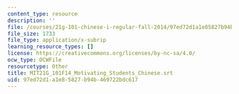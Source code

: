 ```yaml
---
content_type: resource
description: ''
file: /courses/21g-101-chinese-i-regular-fall-2014/97ed72d1a1e85827b94b469722bdc617_MIT21G_101F14_Motivating_Students_Chinese.vtt
file_size: 1733
file_type: application/x-subrip
learning_resource_types: []
license: https://creativecommons.org/licenses/by-nc-sa/4.0/
ocw_type: OCWFile
resourcetype: Other
title: MIT21G_101F14_Motivating_Students_Chinese.srt
uid: 97ed72d1-a1e8-5827-b94b-469722bdc617
---
```

